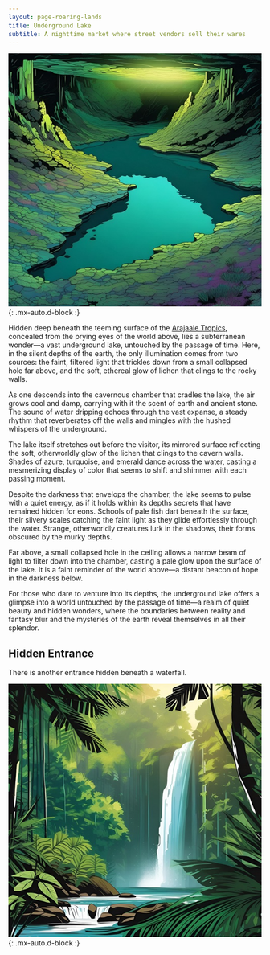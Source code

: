 ```yaml
---
layout: page-roaring-lands
title: Underground Lake
subtitle: A nighttime market where street vendors sell their wares
---
```


![Underground Lake](/assets/img/regions/underground-lake.jpeg){: .mx-auto.d-block :}

Hidden deep beneath the teeming surface of the [Arajaale Tropics](/roaring-lands/codex/regions/arajaale-tropics), concealed from the prying eyes of the world above, lies a subterranean wonder—a vast underground lake, untouched by the passage of time. Here, in the silent depths of the earth, the only illumination comes from two sources: the faint, filtered light that trickles down from a small collapsed hole far above, and the soft, ethereal glow of lichen that clings to the rocky walls.

As one descends into the cavernous chamber that cradles the lake, the air grows cool and damp, carrying with it the scent of earth and ancient stone. The sound of water dripping echoes through the vast expanse, a steady rhythm that reverberates off the walls and mingles with the hushed whispers of the underground.

The lake itself stretches out before the visitor, its mirrored surface reflecting the soft, otherworldly glow of the lichen that clings to the cavern walls. Shades of azure, turquoise, and emerald dance across the water, casting a mesmerizing display of color that seems to shift and shimmer with each passing moment.

Despite the darkness that envelops the chamber, the lake seems to pulse with a quiet energy, as if it holds within its depths secrets that have remained hidden for eons. Schools of pale fish dart beneath the surface, their silvery scales catching the faint light as they glide effortlessly through the water. Strange, otherworldly creatures lurk in the shadows, their forms obscured by the murky depths.

Far above, a small collapsed hole in the ceiling allows a narrow beam of light to filter down into the chamber, casting a pale glow upon the surface of the lake. It is a faint reminder of the world above—a distant beacon of hope in the darkness below.

For those who dare to venture into its depths, the underground lake offers a glimpse into a world untouched by the passage of time—a realm of quiet beauty and hidden wonders, where the boundaries between reality and fantasy blur and the mysteries of the earth reveal themselves in all their splendor.

<div class="hidden" markdown="1">

## Hidden Entrance

There is another entrance hidden beneath a waterfall.

![Underground Lake Alternate Entrance](/assets/img/regions/underground-lake-alternate-entrance.jpeg){: .mx-auto.d-block :}

</div>